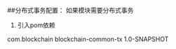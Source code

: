 ##分布式事务配置：
如果模块需要分布式事务
1. 引入pom依赖
<dependency>
    <groupId>com.blockchain</groupId>
    <artifactId>blockchain-common-tx</artifactId>
    <version>1.0-SNAPSHOT</version>
</dependency>
